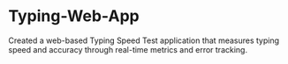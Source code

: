 # Typing-Web-App
Created a web-based Typing Speed Test application that measures typing speed and accuracy through real-time metrics and error tracking.
